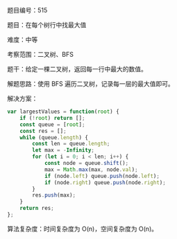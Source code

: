 题目编号：515

题目：在每个树行中找最大值

难度：中等

考察范围：二叉树、BFS

题干：给定一棵二叉树，返回每一行中最大的数值。

解题思路：使用 BFS 遍历二叉树，记录每一层的最大值即可。

解决方案：

```javascript
var largestValues = function(root) {
    if (!root) return [];
    const queue = [root];
    const res = [];
    while (queue.length) {
        const len = queue.length;
        let max = -Infinity;
        for (let i = 0; i < len; i++) {
            const node = queue.shift();
            max = Math.max(max, node.val);
            if (node.left) queue.push(node.left);
            if (node.right) queue.push(node.right);
        }
        res.push(max);
    }
    return res;
};
```

算法复杂度：时间复杂度为 O(n)，空间复杂度为 O(n)。